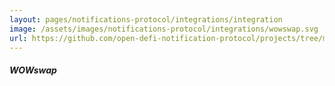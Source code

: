 ```yaml
---
layout: pages/notifications-protocol/integrations/integration
image: /assets/images/notifications-protocol/integrations/wowswap.svg
url: https://github.com/open-defi-notification-protocol/projects/tree/master/wowswap
---
```


##### WOWswap
